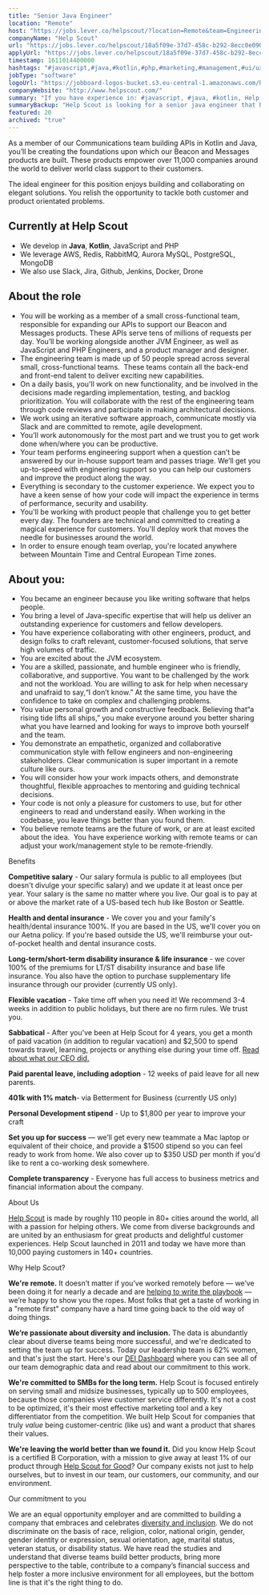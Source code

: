 ```yaml
---
title: "Senior Java Engineer"
location: "Remote"
host: "https://jobs.lever.co/helpscout/?location=Remote&team=Engineering"
companyName: "Help Scout"
url: "https://jobs.lever.co/helpscout/18a5f09e-37d7-458c-b292-8ecc0e090c62"
applyUrl: "https://jobs.lever.co/helpscout/18a5f09e-37d7-458c-b292-8ecc0e090c62/apply"
timestamp: 1611014400000
hashtags: "#javascript,#java,#kotlin,#php,#marketing,#management,#ui/ux,#docker,#aws,#git"
jobType: "software"
logoUrl: "https://jobboard-logos-bucket.s3.eu-central-1.amazonaws.com/help-scout"
companyWebsite: "http://www.helpscout.com/"
summary: "If you have experience in: #javascript, #java, #kotlin, Help Scout is looking for someone with your skillset."
summaryBackup: "Help Scout is looking for a senior java engineer that has experience in: #javascript, #java, #php."
featured: 20
archived: "true"
---
```


As a member of our Communications team building APIs in Kotlin and Java, you’ll be creating the foundations upon which our Beacon and Messages products are built. These products empower over 11,000 companies around the world to deliver world class support to their customers.

The ideal engineer for this position enjoys building and collaborating on elegant solutions. You relish the opportunity to tackle both customer and product orientated problems. 

## Currently at Help Scout

*   We develop in **Java**, **Kotlin**, JavaScript and PHP
*   We leverage AWS, Redis, RabbitMQ, Aurora MySQL, PostgreSQL, MongoDB
*   We also use Slack, Jira, Github, Jenkins, Docker, Drone

## About the role

*   You will be working as a member of a small cross-functional team, responsible for expanding our APIs to support our Beacon and Messages products. These APIs serve tens of millions of requests per day. You’ll be working alongside another JVM Engineer, as well as JavaScript and PHP Engineers, and a product manager and designer.
*   The engineering team is made up of 50 people spread across several small, cross-functional teams.  These teams contain all the back-end and front-end talent to deliver exciting new capabilities.
*   On a daily basis, you'll work on new functionality, and be involved in the decisions made regarding implementation, testing, and backlog prioritization. You will collaborate with the rest of the engineering team through code reviews and participate in making architectural decisions.
*   We work using an iterative software approach, communicate mostly via Slack and are committed to remote, agile development. 
*   You’ll work autonomously for the most part and we trust you to get work done when/where you can be productive.
*   Your team performs engineering support when a question can’t be answered by our in-house support team and passes triage. We’ll get you up-to-speed with engineering support so you can help our customers and improve the product along the way.
*   Everything is secondary to the customer experience. We expect you to have a keen sense of how your code will impact the experience in terms of performance, security and usability.
*   You'll be working with product people that challenge you to get better every day. The founders are technical and committed to creating a magical experience for customers. You'll deploy work that moves the needle for businesses around the world.
*   In order to ensure enough team overlap, you're located anywhere between Mountain Time and Central European Time zones.

## About you:

*   You became an engineer because you like writing software that helps people.
*   You bring a level of Java-specific expertise that will help us deliver an outstanding experience for customers and fellow developers.
*   You have experience collaborating with other engineers, product, and design folks to craft relevant, customer-focused solutions, that serve high volumes of traffic.
*   You are excited about the JVM ecosystem.
*   You are a skilled, passionate, and humble engineer who is friendly, collaborative, and supportive. You want to be challenged by the work and not the workload. You are willing to ask for help when necessary and unafraid to say,“I don’t know.” At the same time, you have the confidence to take on complex and challenging problems.
*   You value personal growth and constructive feedback. Believing that“a rising tide lifts all ships,” you make everyone around you better sharing what you have learned and looking for ways to improve both yourself and the team.  
*   You demonstrate an empathetic, organized and collaborative communication style with fellow engineers and non-engineering stakeholders. Clear communication is super important in a remote culture like ours. 
*   You will consider how your work impacts others, and demonstrate thoughtful, flexible approaches to mentoring and guiding technical decisions.
*   Your code is not only a pleasure for customers to use, but for other engineers to read and understand easily. When working in the codebase, you leave things better than you found them.
*   You believe remote teams are the future of work, or are at least excited about the idea.  You have experience working with remote teams or can adjust your work/management style to be remote-friendly.

Benefits

**Competitive salary** - Our salary formula is public to all employees (but doesn't divulge your specific salary) and we update it at least once per year. Your salary is the same no matter where you live. Our goal is to pay at or above the market rate of a US-based tech hub like Boston or Seattle.

**Health and dental insurance** - We cover you and your family's health/dental insurance 100%. If you are based in the US, we'll cover you on our Aetna policy. If you're based outside the US, we'll reimburse your out-of-pocket health and dental insurance costs.

**Long-term/short-term disability insurance & life insurance** - we cover 100% of the premiums for LT/ST disability insurance and base life insurance. You also have the option to purchase supplementary life insurance through our provider (currently US only).

**Flexible vacation** - Take time off when you need it! We recommend 3-4 weeks in addition to public holidays, but there are no firm rules. We trust you.

**Sabbatical** - After you've been at Help Scout for 4 years, you get a month of paid vacation (in addition to regular vacation) and $2,500 to spend towards travel, learning, projects or anything else during your time off. [Read about what our CEO did.](https://www.helpscout.com/blog/sabbatical-from-work/)

**Paid parental leave, including adoption** \- 12 weeks of paid leave for all new parents.

**401k with 1% match**\- via Betterment for Business (currently US only)

**Personal Development stipend** - Up to $1,800 per year to improve your craft

**Set you up for success** — we’ll get every new teammate a Mac laptop or equivalent of their choice, and provide a $1500 stipend so you can feel ready to work from home. We also cover up to $350 USD per month if you'd like to rent a co-working desk somewhere.

**Complete transparency** - Everyone has full access to business metrics and financial information about the company.

About Us

[Help Scout](https://www.helpscout.com/) is made by roughly 110 people in 80+ cities around the world, all with a passion for helping others. We come from diverse backgrounds and are united by an enthusiasm for great products and delightful customer experiences. Help Scout launched in 2011 and today we have more than 10,000 paying customers in 140+ countries.

Why Help Scout?

**We're remote.** It doesn’t matter if you’ve worked remotely before — we’ve been doing it for nearly a decade and are [helping to write the playbook](https://www.helpscout.net/blog/remote-culture/) — we’re happy to show you the ropes. Most folks that get a taste of working in a "remote first" company have a hard time going back to the old way of doing things.

**We’re passionate about diversity and inclusion.** The data is abundantly clear about diverse teams being more successful, and we're dedicated to setting the team up for success. Today our leadership team is 62% women, and that's just the start. Here's our [DEI Dashboard](https://www.helpscout.com/dei/) where you can see all of our team demographic data and read about our commitment to this work.

**We're committed to SMBs for the long term.** Help Scout is focused entirely on serving small and midsize businesses, typically up to 500 employees, because those companies view customer service differently. It's not a cost to be optimized, it's their most effective marketing tool and a key differentiator from the competition. We built Help Scout for companies that truly _value_ being customer-centric (like us) and want a product that shares their values.

**We're leaving the world better than we found it.** Did you know Help Scout is a certified B Corporation, with a mission to give away at least 1% of our product through [Help Scout for Good](https://www.helpscout.com/for-good/)? Our company exists not just to help ourselves, but to invest in our team, our customers, our community, and our environment.

Our commitment to you

We are an equal opportunity employer and are committed to building a company that embraces and celebrates [diversity and inclusion](https://www.helpscout.com/blog/diversity-inclusion-2019/). We do not discriminate on the basis of race, religion, color, national origin, gender, gender identity or expression, sexual orientation, age, marital status, veteran status, or disability status. We have read the studies and understand that diverse teams build better products, bring more perspective to the table, contribute to a company’s financial success and help foster a more inclusive environment for all employees, but the bottom line is that it's the right thing to do.
